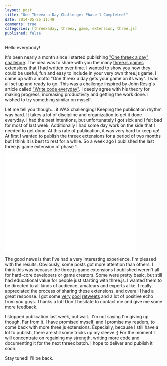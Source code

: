```yaml
---
layout: post
title: "One Threex a Day Challenge: Phase 1 Completed!"
date: 2014-05-26 11:49
comments: true
categories: [threexaday, threex, game, extension, three.js]
published: false
---
```


Hello everybody!

It's been nearly a month since I started publishing ["One threex a day" challenge](/blog/2014/04/22/one-threex-a-day-gets-your-game-on-its-way-a-challenge/). The idea was to share with you the many [three.js games extensions](http://www.threejsgames.com/extensions/) that I had written over time. I wanted to show you how they could be useful, fun and easy to include in your very own three.js game. I came up with a motto "One threex a day gets your game on its way". I was all set up and ready to go. This was a challenge inspired by John Resig's article called ["Write code everyday"](http://ejohn.org/blo!/write-code-every-day/). I deeply agree with his theory for making progress, increasing productivity and getting the work done. I wished to try something similar on myself. 

Let me tell you though... it WAS challenging! Keeping the publication rhythm was hard. It takes a lot of discipline and organization to get it done everyday. I had the best intentions, but unfortunately I got sick and I felt bad for most of last week. Additionally I had some day work on the side that I needed to get done. At this rate of publication, it was very hard to keep up! At first I wanted to publish the threex extensions for a period of two months but I think it is best to rest for a while. So a week ago I published the last three.js game extension of phase 1. 

<!-- more -->

<iframe width="420" height="315" src="//www.youtube.com/embed/p7xM5X7dkeI" frameborder="0" allowfullscreen></iframe>

The good news is that I've had a very interesting experience. I'm pleased with the results. Obviously, some posts got more attention than others. I think this was because the three.js game extensions I published weren't all for hard-core developers or game creators. Some were pretty basic, but still had educational value for people just starting with three.js. I wanted them to be directed to all kinds of audience, amateurs and experts alike. I really appreciated the process of sharing these extensions, and overall I had a great response. I got some [very](https://plus.google.com/104300307601542851567/posts/RhabZY19TSq) [cool](https://plus.google.com/104300307601542851567/posts/RqDbZNeJEkW) [retweets](https://twitter.com/siggraph/status/464238273582211072) and a lot of positive echo from you guys. Thanks a lot! Don't hesitate to contact me and give me some more feedback. 

I stopped publication last week, but wait...I'm not saying I'm giving up though. Far from it. I have promised myself, and I promise my readers, to come back with more three.js extensions. Especially, because I still have a lot to publish, there are still some tricks up my sleeve ;)  For the moment I will concentrate on regaining my strength, writing more code and documenting it for the next threex batch. I hope to deliver and publish it soon.

Stay tuned! I'll be back. 
